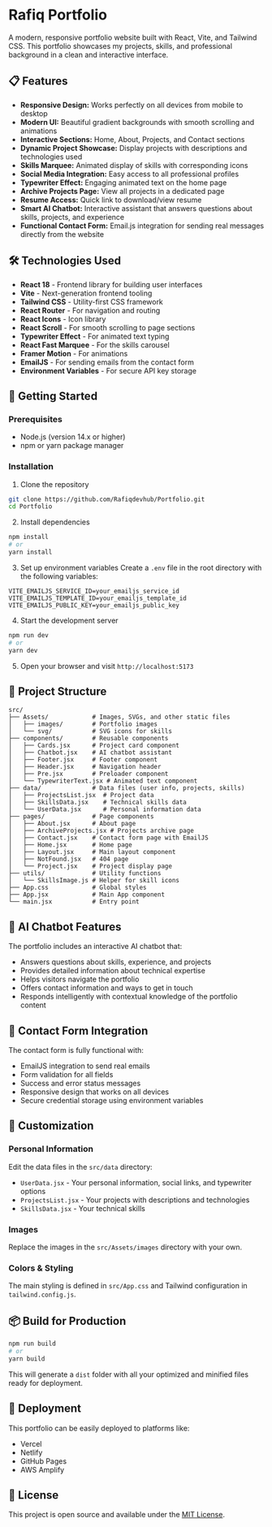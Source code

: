# Rafiq Portfolio

A modern, responsive portfolio website built with React, Vite, and Tailwind CSS. This portfolio showcases my projects, skills, and professional background in a clean and interactive interface.

## 📋 Features

- **Responsive Design:** Works perfectly on all devices from mobile to desktop
- **Modern UI:** Beautiful gradient backgrounds with smooth scrolling and animations
- **Interactive Sections:** Home, About, Projects, and Contact sections
- **Dynamic Project Showcase:** Display projects with descriptions and technologies used
- **Skills Marquee:** Animated display of skills with corresponding icons
- **Social Media Integration:** Easy access to all professional profiles
- **Typewriter Effect:** Engaging animated text on the home page
- **Archive Projects Page:** View all projects in a dedicated page
- **Resume Access:** Quick link to download/view resume
- **Smart AI Chatbot:** Interactive assistant that answers questions about skills, projects, and experience
- **Functional Contact Form:** Email.js integration for sending real messages directly from the website

## 🛠️ Technologies Used

- **React 18** - Frontend library for building user interfaces
- **Vite** - Next-generation frontend tooling
- **Tailwind CSS** - Utility-first CSS framework
- **React Router** - For navigation and routing
- **React Icons** - Icon library
- **React Scroll** - For smooth scrolling to page sections
- **Typewriter Effect** - For animated text typing
- **React Fast Marquee** - For the skills carousel
- **Framer Motion** - For animations
- **EmailJS** - For sending emails from the contact form
- **Environment Variables** - For secure API key storage

## 🚀 Getting Started

### Prerequisites

- Node.js (version 14.x or higher)
- npm or yarn package manager

### Installation

1. Clone the repository

```bash
git clone https://github.com/Rafiqdevhub/Portfolio.git
cd Portfolio
```

2. Install dependencies

```bash
npm install
# or
yarn install
```

3. Set up environment variables
   Create a `.env` file in the root directory with the following variables:

```
VITE_EMAILJS_SERVICE_ID=your_emailjs_service_id
VITE_EMAILJS_TEMPLATE_ID=your_emailjs_template_id
VITE_EMAILJS_PUBLIC_KEY=your_emailjs_public_key
```

4. Start the development server

```bash
npm run dev
# or
yarn dev
```

5. Open your browser and visit `http://localhost:5173`

## 📁 Project Structure

```
src/
├── Assets/            # Images, SVGs, and other static files
│   ├── images/        # Portfolio images
│   └── svg/           # SVG icons for skills
├── components/        # Reusable components
│   ├── Cards.jsx      # Project card component
│   ├── Chatbot.jsx    # AI chatbot assistant
│   ├── Footer.jsx     # Footer component
│   ├── Header.jsx     # Navigation header
│   ├── Pre.jsx        # Preloader component
│   └── TypewriterText.jsx # Animated text component
├── data/              # Data files (user info, projects, skills)
│   ├── ProjectsList.jsx  # Project data
│   ├── SkillsData.jsx    # Technical skills data
│   └── UserData.jsx      # Personal information data
├── pages/             # Page components
│   ├── About.jsx      # About page
│   ├── ArchiveProjects.jsx # Projects archive page
│   ├── Contact.jsx    # Contact form page with EmailJS
│   ├── Home.jsx       # Home page
│   ├── Layout.jsx     # Main layout component
│   ├── NotFound.jsx   # 404 page
│   └── Project.jsx    # Project display page
├── utils/             # Utility functions
│   └── SkillsImage.js # Helper for skill icons
├── App.css            # Global styles
├── App.jsx            # Main App component
└── main.jsx           # Entry point
```

## 🤖 AI Chatbot Features

The portfolio includes an interactive AI chatbot that:

- Answers questions about skills, experience, and projects
- Provides detailed information about technical expertise
- Helps visitors navigate the portfolio
- Offers contact information and ways to get in touch
- Responds intelligently with contextual knowledge of the portfolio content

## 📨 Contact Form Integration

The contact form is fully functional with:

- EmailJS integration to send real emails
- Form validation for all fields
- Success and error status messages
- Responsive design that works on all devices
- Secure credential storage using environment variables

## 📄 Customization

### Personal Information

Edit the data files in the `src/data` directory:

- `UserData.jsx` - Your personal information, social links, and typewriter options
- `ProjectsList.jsx` - Your projects with descriptions and technologies
- `SkillsData.jsx` - Your technical skills

### Images

Replace the images in the `src/Assets/images` directory with your own.

### Colors & Styling

The main styling is defined in `src/App.css` and Tailwind configuration in `tailwind.config.js`.

## 📦 Build for Production

```bash
npm run build
# or
yarn build
```

This will generate a `dist` folder with all your optimized and minified files ready for deployment.

## 🚢 Deployment

This portfolio can be easily deployed to platforms like:

- Vercel
- Netlify
- GitHub Pages
- AWS Amplify

## 📜 License

This project is open source and available under the [MIT License](LICENSE).
